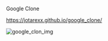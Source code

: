 Google Clone

https://jotarexx.github.io/google_clone/

![google_clon_img](https://user-images.githubusercontent.com/63475312/90936632-f4a4b780-e3db-11ea-9c3a-0ab566b85bff.png)
